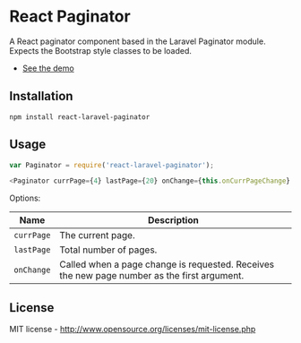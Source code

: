 React Paginator
===============

A React paginator component based in the Laravel Paginator module. Expects the Bootstrap style classes to be loaded.

* [See the demo](https://dgoguerra.github.io/react-paginator/)

Installation
------------

```
npm install react-laravel-paginator
```

Usage
-----

```js
var Paginator = require('react-laravel-paginator');

<Paginator currPage={4} lastPage={20} onChange={this.onCurrPageChange} />
```

Options:

| Name | Description |
| ---- | ----------- |
| `currPage` | The current page. |
| `lastPage` | Total number of pages. |
| `onChange` | Called when a page change is requested. Receives the new page number as the first argument. |

License
-------
MIT license - http://www.opensource.org/licenses/mit-license.php
